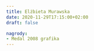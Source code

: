 ```yaml
---
title: Elżbieta Murawska
date: 2020-11-29T17:15:00+02:00
draft: false

nagrody:
- Medal 2008 grafika
---
```

